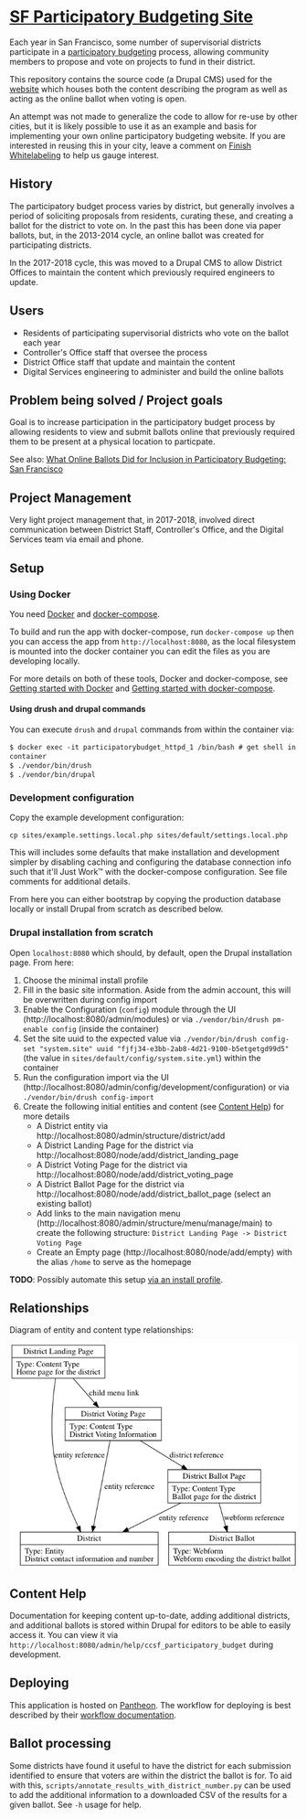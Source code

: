 [SF Participatory Budgeting Site](https://sfpbd.sfgov.org/)
===============

Each year in San Francisco, some number of supervisorial districts participate in a [participatory
budgeting](https://www.participatorybudgeting.org/) process, allowing community members to propose and vote on projects
to fund in their district.

This repository contains the source code (a Drupal CMS) used for the [website](https://sfpbd.sfgov.org/) which houses
both the content describing the program as well as acting as the online ballot when voting is open.

An attempt was not made to generalize the code to allow for re-use by other cities, but it is likely possible to use it
as an example and basis for implementing your own online participatory budgeting website. If you are interested in
reusing this in your city, leave a comment on [Finish
Whitelabeling](https://github.com/SFDigitalServices/participatory_budget/issues/1) to help us gauge interest.

## History

The participatory budget process varies by district, but generally involves a period of soliciting proposals from
residents, curating these, and creating a ballot for the district to vote on. In the past this has been done via paper
ballots, but, in the 2013-2014 cycle, an online ballot was created for participating districts.

In the 2017-2018 cycle, this was moved to a Drupal CMS to allow District Offices to maintain the content which
previously required engineers to update.

## Users

* Residents of participating supervisorial districts who vote on the ballot each year
* Controller's Office staff that oversee the process
* District Office staff that update and maintain the content
* Digital Services engineering to administer and build the online ballots

## Problem being solved / Project goals

Goal is to increase participation in the participatory budget process by allowing residents to view and submit ballots
online that previously required them to be present at a physical location to particpate.

See also: [What Online Ballots Did for Inclusion in Participatory Budgeting: San
Francisco](https://www.publicagenda.org/blogs/online-voting-to-expand-inclusion-in-participatory-budgeting-san-francisco)

## Project Management

Very light project management that, in 2017-2018, involved direct communication between District Staff, Controller's
Office, and the Digital Services team via email and phone.

## Setup

### Using Docker

You need [Docker](https://github.com/docker/docker) and [docker-compose](https://github.com/docker/compose).

To build and run the app with docker-compose, run `docker-compose up` then you can access the app from
`http://localhost:8080`, as the local filesystem is mounted into the docker container you can edit the files as you are
developing locally.

For more details on both of these tools, Docker and docker-compose, see [Getting started with
Docker](https://docs.docker.com/get-started/) and [Getting started with
docker-compose](https://docs.docker.com/compose/gettingstarted/).

#### Using drush and drupal commands

You can execute `drush` and `drupal` commands from within the container via:

```
$ docker exec -it participatorybudget_httpd_1 /bin/bash # get shell in container
$ ./vendor/bin/drush
$ ./vendor/bin/drupal
```

### Development configuration

Copy the example development configuration:

```
cp sites/example.settings.local.php sites/default/settings.local.php
```

This will includes some defaults that make installation and development simpler by disabling caching and configuring the
database connection info such that it'll Just Work™ with the docker-compose configuration. See file comments for
additional details.

From here you can either bootstrap by copying the production database locally or install Drupal from
scratch as described below.

### Drupal installation from scratch

Open `localhost:8080` which should, by default, open the Drupal installation page. From here:

1. Choose the minimal install profile
1. Fill in the basic site information. Aside from the admin account, this will be overwritten during config import
1. Enable the Configuration (`config`) module through the UI (http://localhost:8080/admin/modules) or via
   `./vendor/bin/drush pm-enable config` (inside the container)
1. Set the site uuid to the expected value via `./vendor/bin/drush config-set "system.site" uuid
  "fjfj34-e3bb-2ab8-4d21-9100-b5etgetgd99d5"` (the value in `sites/default/config/system.site.yml`) within the container
1. Run the configuration import via the UI (http://localhost:8080/admin/config/development/configuration) or via
   `./vendor/bin/drush config-import`
1. Create the following initial entities and content (see [Content Help](#content-help)) for more details
   *  A District entity via http://localhost:8080/admin/structure/district/add
   *  A District Landing Page for the district via http://localhost:8080/node/add/district_landing_page
   *  A District Voting Page for the district via http://localhost:8080/node/add/district_voting_page
   *  A District Ballot Page for the district via http://localhost:8080/node/add/district_ballot_page (select an
      existing ballot)
   *  Add links to the main navigation menu (http://localhost:8080/admin/structure/menu/manage/main) to create the
      following structure: `District Landing Page -> District Voting Page`
   *  Create an Empty page (http://localhost:8080/node/add/empty) with the alias `/home` to serve as the homepage

**TODO**: Possibly automate this setup [via an install profile](https://www.drupal.org/project/drupal/issues/1613424).

## Relationships

Diagram of entity and content type relationships:

![diagram of entity and content type relationships](docs/diagram.png)

## Content Help

Documentation for keeping content up-to-date, adding additional districts, and additional ballots is stored within
Drupal for editors to be able to easily access it. You can view it via
`http://localhost:8080/admin/help/ccsf_participatory_budget` during development.

## Deploying

This application is hosted on [Pantheon](http://pantheon.io). The workflow for deploying is best described by their
[workflow documentation](https://pantheon.io/docs/pantheon-workflow/).

## Ballot processing

Some districts have found it useful to have the district for each submission identified to ensure that voters are within
the district the ballot is for. To aid with this, `scripts/annotate_results_with_district_number.py` can be used to add
the additional information to a downloaded CSV of the results for a given ballot. See `-h` usage for help.
